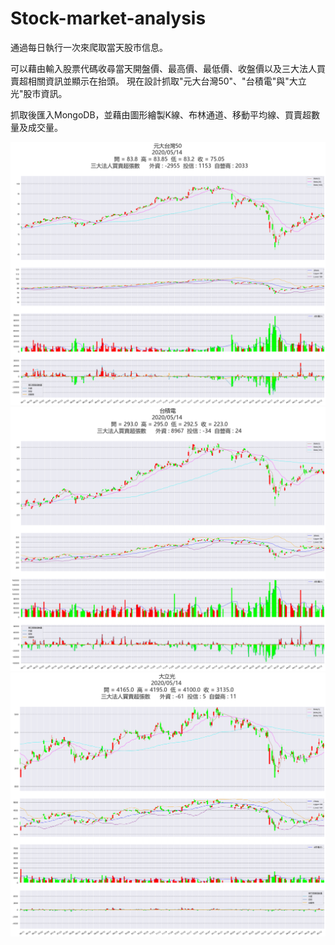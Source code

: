 # Stock-market-analysis
通過每日執行一次來爬取當天股市信息。

可以藉由輸入股票代碼收尋當天開盤價、最高價、最低價、收盤價以及三大法人買賣超相關資訊並顯示在抬頭。
現在設計抓取"元大台灣50"、"台積電"與"大立光"股市資訊。

抓取後匯入MongoDB，並藉由圖形繪製K線、布林通道、移動平均線、買賣超數量及成交量。

![]( 0050.png)
![]( 2330.png)
![]( 3008.png)
